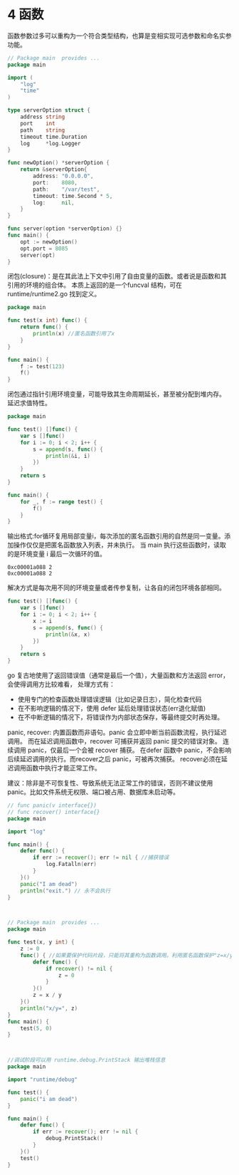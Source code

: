 # 4 函数

函数参数过多可以重构为一个符合类型结构，也算是变相实现可选参数和命名实参功能。

```go
// Package main  provides ...
package main

import (
	"log"
	"time"
)

type serverOption struct {
	address string
	port    int
	path    string
	timeout time.Duration
	log     *log.Logger
}

func newOption() *serverOption {
	return &serverOption{
		address: "0.0.0.0",
		port:    8080,
		path:    "/var/test",
		timeout: time.Second * 5,
		log:     nil,
	}
}

func server(option *serverOption) {}
func main() {
	opt := newOption()
	opt.port = 8085
	server(opt)
}
```

闭包(closure)：是在其此法上下文中引用了自由变量的函数。或者说是函数和其引用的环境的组合体。
本质上返回的是一个funcval 结构，可在 runtime/runtime2.go 找到定义。

```go
package main

func test(x int) func() {
	return func() {
		println(x) //匿名函数引用了x
	}
}

func main() {
	f := test(123)
	f()
}
```

闭包通过指针引用环境变量，可能导致其生命周期延长，甚至被分配到堆内存。
延迟求值特性。

```go
package main

func test() []func() {
	var s []func()
	for i := 0; i < 2; i++ {
		s = append(s, func() {
			println(&i, i)
		})
	}
	return s
}

func main() {
	for _, f := range test() {
		f()
	}
}
```

输出格式:for循环复用局部变量i，每次添加的匿名函数引用的自然是同一变量。添加操作仅仅是把匿名函数放入列表，并未执行。
当 main 执行这些函数时，读取的是环境变量 i 最后一次循环的值。

    0xc00001a088 2
    0xc00001a088 2

解决方式是每次用不同的环境变量或者传参复制，让各自的闭包环境各部相同。


```go
func test() []func() {
	var s []func()
	for i := 0; i < 2; i++ {
		x := i
		s = append(s, func() {
			println(&x, x)
		})
	}
	return s
}
```

go 复古地使用了返回错误值（通常是最后一个值），大量函数和方法返回 error，会使得调用方比较难看，
处理方式有：

-  使用专门的检查函数处理错误逻辑（比如记录日志），简化检查代码
- 在不影响逻辑的情况下，使用 defer 延后处理错误状态(err退化赋值)
- 在不中断逻辑的情况下，将错误作为内部状态保存，等最终提交时再处理。

panic, recover: 内置函数而非语句。panic 会立即中断当前函数流程，执行延迟调用。
而在延迟调用函数中，recover 可捕获并返回 panic 提交的错误对象。
连续调用 panic，仅最后一个会被 recover 捕获。
在defer 函数中 panic，不会影响后续延迟调用的执行。而recover之后 panic，可被再次捕获。
recover必须在延迟调用函数中执行才能正常工作。

建议：除非是不可恢复性、导致系统无法正常工作的错误，否则不建议使用
panic。比如文件系统无权限、端口被占用、数据库未启动等。


```go
// func panic(v interface{})
// func recover() interface{}
package main

import "log"

func main() {
	defer func() {
		if err := recover(); err != nil { //捕获错误
			log.Fatalln(err)
		}
	}()
	panic("I am dead")
	println("exit.") // 永不会执行
}



// Package main  provides ...
package main

func test(x, y int) {
	z := 0
	func() { //如果要保护代码片段，只能将其重构为函数调用。利用匿名函数保护"z=x/y"
		defer func() {
			if recover() != nil {
				z = 0
			}
		}()
		z = x / y
	}()
	println("x/y=", z)
}
func main() {
	test(5, 0)
}



//调试阶段可以用 runtime.debug.PrintStack 输出堆栈信息
package main

import "runtime/debug"

func test() {
	panic("i am dead")
}

func main() {
	defer func() {
		if err := recover(); err != nil {
			debug.PrintStack()
		}
	}()
	test()
}
```
